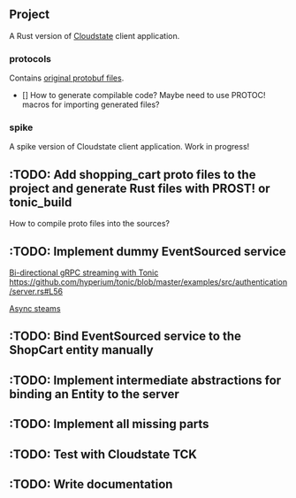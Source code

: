 
## Project

A Rust version of [Cloudstate](https://cloudstate.io/docs/index.html) client application.

### protocols

Contains [original protobuf files](https://github.com/cloudstateio/cloudstate/tree/master/protocols).

- [] How to generate compilable code? Maybe need to use PROTOC! macros for importing generated files?

### spike

A spike version of Cloudstate client application. Work in progress!


## :TODO: Add shopping_cart proto files to the project and generate Rust files with PROST! or tonic_build

How to compile proto files into the sources?

## :TODO: Implement dummy EventSourced service

[Bi-directional gRPC streaming with Tonic](https://github.com/hyperium/tonic/blob/master/examples/routeguide-tutorial.md)
https://github.com/hyperium/tonic/blob/master/examples/src/authentication/server.rs#L56

[Async steams](https://github.com/tokio-rs/async-stream)

## :TODO: Bind EventSourced service to the ShopCart entity manually

## :TODO: Implement intermediate abstractions for binding an Entity to the server

## :TODO: Implement all missing parts

## :TODO: Test with Cloudstate TCK

## :TODO: Write documentation

